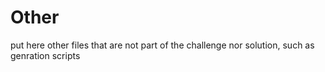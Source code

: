# Other 

put here other files that are not part of the challenge nor solution, such as genration scripts 